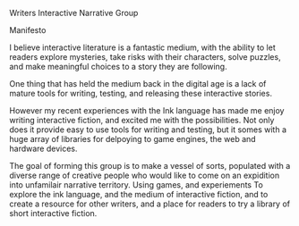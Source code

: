 Writers Interactive Narrative Group

Manifesto

I believe interactive literature is a fantastic medium, with the ability to let readers explore mysteries, take risks with their characters, solve puzzles, and make meaningful choices to a story they are following. 

One thing that has held the medium back in the digital age is a lack of mature tools for writing, testing, and releasing these interactive stories. 

However my recent experiences with the Ink language has made me enjoy writing interactive fiction, and excited me with the possibilities. Not only does it provide easy to use tools for writing and testing, but it somes with a huge array of libraries for delpoying to game engines, the web and hardware devices.

The goal of forming this group is to make a vessel of sorts, populated with a diverse range of creative people who would like to come on an expidition into unfamilair narrative territory. Using games, and experiements To explore the ink language, and the medium of interactive fiction, and to create a resource for other writers, and a place for readers to try a library of short interactive fiction.
